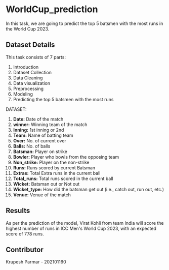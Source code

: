 # WorldCup_prediction
In this task, we are going to predict the top 5 batsmen with the most runs in the World Cup 2023.

## Dataset Details

This task consists of 7 parts:
1. Introduction
2. Dataset Collection
3. Data Cleaning
4. Data visualization
5. Preprocessing
6. Modeling
7. Predicting the top 5 batsmen with the most runs

   
DATASET:
1. **Date:** Date of the match
2. **winner:** Winning team of the match
3. **Inning:** 1st inning or 2nd
4. **Team:** Name of batting team
5. **Over:** No. of current over
6. **Balls:** No. of balls
7. **Batsman:** Player on strike
8. **Bowler:** Player who bowls from the opposing team
9. **Non_strike:** Player on the non-strike
10. **Runs:** Runs scored by current Batsman
11. **Extras:** Total Extra runs in the current ball
12. **Total_runs:** Total runs scored in the current ball
13. **Wicket:** Batsman out or Not out
14. **Wicket_type:** How did the batsman get out (i.e., catch out, run out, etc.)
15. **Venue:** Venue of the match

## Results
As per the prediction of the model, Virat Kohli from team India will score the highest number of runs in ICC Men's World Cup 2023, with an expected score of 778 runs.

## Contributor
Krupesh Parmar - 202101160

   

   

